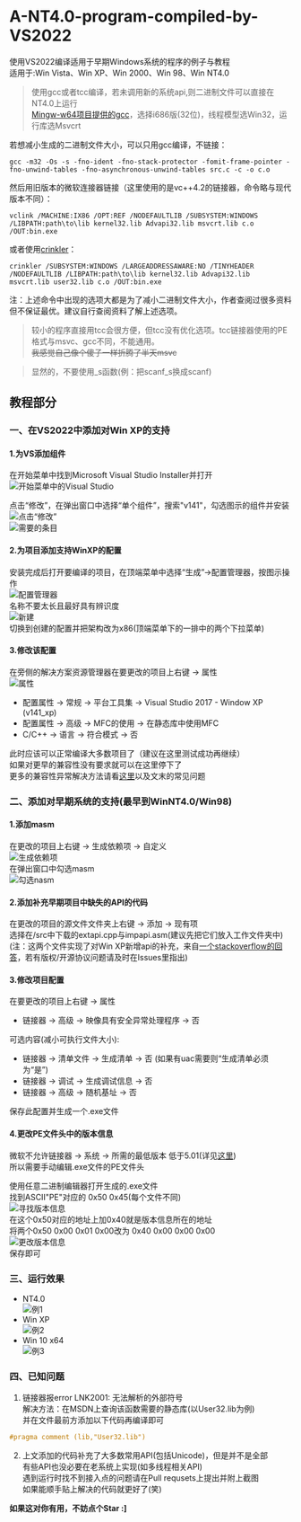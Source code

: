 # A-NT4.0-program-compiled-by-VS2022
使用VS2022编译适用于早期Windows系统的程序的例子与教程   
适用于:Win Vista、Win XP、Win 2000、Win 98、Win NT4.0   

> 使用gcc或者tcc编译，若未调用新的系统api,则二进制文件可以直接在NT4.0上运行   
[Mingw-w64项目提供的gcc](https://github.com/niXman/mingw-builds-binaries)，选择i686版(32位)，线程模型选Win32，运行库选Msvcrt

若想减小生成的二进制文件大小，可以只用gcc编译，不链接：
```
gcc -m32 -Os -s -fno-ident -fno-stack-protector -fomit-frame-pointer -fno-unwind-tables -fno-asynchronous-unwind-tables src.c -c -o c.o
```
然后用旧版本的微软连接器链接（这里使用的是vc++4.2的链接器，命令略与现代版本不同）：
```
vclink /MACHINE:IX86 /OPT:REF /NODEFAULTLIB /SUBSYSTEM:WINDOWS /LIBPATH:path\to\lib kernel32.lib Advapi32.lib msvcrt.lib c.o /OUT:bin.exe
```
或者使用[crinkler](https://github.com/runestubbe/Crinkler)：
```
crinkler /SUBSYSTEM:WINDOWS /LARGEADDRESSAWARE:NO /TINYHEADER /NODEFAULTLIB /LIBPATH:path\to\lib kernel32.lib Advapi32.lib msvcrt.lib user32.lib c.o /OUT:bin.exe
```
注：上述命令中出现的选项大都是为了减小二进制文件大小，作者查阅过很多资料但不保证最优。建议自行查阅资料了解上述选项。

> 较小的程序直接用tcc会很方便，但tcc没有优化选项。tcc链接器使用的PE格式与msvc、gcc不同，不能通用。   
~~我感觉自己像个傻子一样折腾了半天msvc~~  

>显然的，不要使用_s函数(例：把scanf_s换成scanf)   


## 教程部分
### 一、在VS2022中添加对Win XP的支持

#### 1.为VS添加组件
在开始菜单中找到Microsoft Visual Studio Installer并打开   
![开始菜单中的Visual Studio](https://github.com/dp495/A-NT4.0-program-compiled-by-VS2022/blob/main/Pictures/open%20vs%20installer.png)

点击“修改”，在弹出窗口中选择“单个组件”，搜索"v141"，勾选图示的组件并安装   
![点击“修改”](https://github.com/dp495/A-NT4.0-program-compiled-by-VS2022/blob/main/Pictures/add%20packs_1.png)  
![需要的条目](https://github.com/dp495/A-NT4.0-program-compiled-by-VS2022/blob/main/Pictures/add%20packs_2.png)  
   

#### 2.为项目添加支持WinXP的配置   
安装完成后打开要编译的项目，在顶端菜单中选择“生成”->配置管理器，按图示操作  
![配置管理器](https://github.com/dp495/A-NT4.0-program-compiled-by-VS2022/blob/main/Pictures/settings_1.png)  
名称不要太长且最好具有辨识度  
![新建](https://github.com/dp495/A-NT4.0-program-compiled-by-VS2022/blob/main/Pictures/settings_2.png)  
切换到创建的配置并把架构改为x86(顶端菜单下的一排中的两个下拉菜单)  
   

#### 3.修改该配置   
在旁侧的解决方案资源管理器在要更改的项目上右键 -> 属性  
![属性](https://github.com/dp495/A-NT4.0-program-compiled-by-VS2022/blob/main/Pictures/settings_3.png)
- 配置属性 -> 常规 -> 平台工具集 -> Visual Studio 2017 - Window XP (v141_xp)   
- 配置属性 -> 高级 -> MFC的使用 -> 在静态库中使用MFC  
- C/C++ -> 语言 -> 符合模式 -> 否  
   
   
此时应该可以正常编译大多数项目了（建议在这里测试成功再继续）  
如果对更早的兼容性没有要求就可以在这里停下了   
更多的兼容性异常解决方法请看[这里](https://blog.csdn.net/chy555chy/article/details/123399974)以及文末的常见问题  

### 二、添加对早期系统的支持(最早到WinNT4.0/Win98)

#### 1.添加masm   
在更改的项目上右键 -> 生成依赖项 -> 自定义   
![生成依赖项](https://github.com/dp495/A-NT4.0-program-compiled-by-VS2022/blob/main/Pictures/settings_4.png)   
在弹出窗口中勾选masm   
![勾选nasm](https://github.com/dp495/A-NT4.0-program-compiled-by-VS2022/blob/main/Pictures/settings_5.png)   
   

#### 2.添加补充早期项目中缺失的API的代码   
在更改的项目的源文件文件夹上右键 -> 添加 -> 现有项   
选择在/src中下载的extapi.cpp与impapi.asm(建议先把它们放入工作文件夹中)   
(注：这两个文件实现了对Win XP新增api的补充，来自[一个stackoverflow的回答](https://stackoverflow.com/questions/19516796/visual-studio-2012-win32-project-targeting-windows-2000)，若有版权/开源协议问题请及时在Issues里指出)   
   

#### 3.修改项目配置   
在要更改的项目上右键 -> 属性   
- 链接器 -> 高级 -> 映像具有安全异常处理程序 -> 否  
 
可选内容(减小可执行文件大小):   
- 链接器 -> 清单文件 -> 生成清单 -> 否 (如果有uac需要则“生成清单必须为“是”)   
- 链接器 -> 调试 -> 生成调试信息 -> 否   
- 链接器 -> 高级 -> 随机基址 -> 否   

保存此配置并生成一个.exe文件   
   

#### 4.更改PE文件头中的版本信息   
微软不允许链接器 -> 系统 -> 所需的最低版本 低于5.01(详见[这里](https://docs.microsoft.com/en-us/cpp/build/reference/subsystem-specify-subsystem?view=msvc-170))   
所以需要手动编辑.exe文件的PE文件头   

使用任意二进制编辑器打开生成的.exe文件   
找到ASCII"PE"对应的 0x50 0x45(每个文件不同)   
![寻找版本信息](https://github.com/dp495/A-NT4.0-program-compiled-by-VS2022/blob/main/Pictures/edit_1.png)   
在这个0x50对应的地址上加0x40就是版本信息所在的地址   
将两个0x50 0x00 0x01 0x00改为 0x40 0x00 0x00 0x00   
![更改版本信息](https://github.com/dp495/A-NT4.0-program-compiled-by-VS2022/blob/main/Pictures/edit_2.png)   
保存即可   
   

### 三、运行效果   

- NT4.0   
![例1](https://github.com/dp495/A-NT4.0-program-compiled-by-VS2022/blob/main/Pictures/results_1.png)   
- Win XP   
![例2](https://github.com/dp495/A-NT4.0-program-compiled-by-VS2022/blob/main/Pictures/results_2.png)    
- Win 10 x64   
![例3](https://github.com/dp495/A-NT4.0-program-compiled-by-VS2022/blob/main/Pictures/results_3.png)   
   

### 四、已知问题

1. 链接器报error LNK2001: 无法解析的外部符号   
解决方法：在MSDN上查询该函数需要的静态库(以User32.lib为例)   
并在文件最前方添加以下代码再编译即可   
~~~c++
#pragma comment (lib,"User32.lib")
~~~
      

2. 上文添加的代码补充了大多数常用API(包括Unicode)，但是并不是全部   
有些API也没必要在老系统上实现(如多线程相关API)   
遇到运行时找不到接入点的问题请在Pull requsets上提出并附上截图   
如果能顺手贴上解决的代码就更好了(笑)  
   
**如果这对你有用，不妨点个Star :]**   
